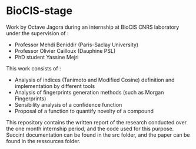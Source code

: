 # BioCIS-stage
Work by Octave Jagora during an internship at BioCIS CNRS laboratory under the supervision of :
- Professor Mehdi Beniddir (Paris-Saclay University)
- Professor Olivier Cailloux (Dauphine PSL)
- PhD student Yassine Mejri

This work consists of :
- Analysis of indices (Tanimoto and Modified Cosine) definition and implementation by different tools
- Analysis of fingerprints generation methods (such as Morgan Fingerprints)
- Sensibility analysis of a confidence function
- Proposal of a function to quantify novelty of a compound

This repository contains the written report of the research conducted over the one month internship period, and the code used for this purpose.
Succint documentation can be found in the src folder, and the paper can be found in the ressources folder.
